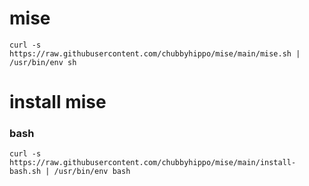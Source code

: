 # mise
```
curl -s https://raw.githubusercontent.com/chubbyhippo/mise/main/mise.sh | /usr/bin/env sh
```
# install mise
### bash
```
curl -s https://raw.githubusercontent.com/chubbyhippo/mise/main/install-bash.sh | /usr/bin/env bash
```
